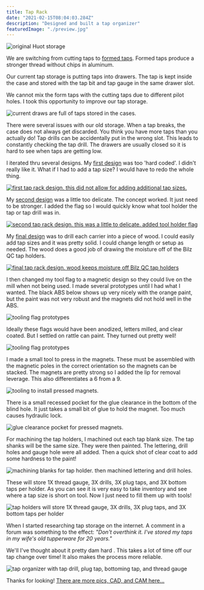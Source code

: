 ```yaml
---
title: Tap Rack
date: "2021-02-15T08:04:03.284Z"
description: "Designed and built a tap organizer"
featuredImage: "./preview.jpg"
---
```


<img class="blog-img" src="https://circuit-case-blog.s3-us-west-1.amazonaws.com/tap-rack/preview.jpg" alt="tap organizer with tap drill, plug tap, bottoming tap, and thread gauge" hidden>

<img class="blog-img" src="https://circuit-case-blog.s3-us-west-1.amazonaws.com/tap-rack/original-storage.jpg" alt="original Huot storage"><br/>

We are switching from cutting taps to <a href="https://www.youtube.com/watch?v=if_XksIesGk" target="_blank">formed taps</a>. Formed taps produce a stronger thread without chips in aluminum.

Our current tap storage is putting taps into drawers. The tap is kept inside the case and stored with the tap bit and tap gauge in the same drawer slot.

We cannot mix the form taps with the cutting taps due to different pilot holes. I took this opportunity to improve our tap storage.

<img class="blog-img" src="https://circuit-case-blog.s3-us-west-1.amazonaws.com/tap-rack/tap-drawer.jpg" alt="current draws are full of taps stored in the cases."><br/>

There were several issues with our old storage. When a tap breaks, the case does not always get discarded. You think you have more taps than you actually do! Tap drills can be accidentally put in the wrong slot. This leads to constantly checking the tap drill. The drawers are usually closed so it is hard to see when taps are getting low.

I iterated thru several designs. My <a href="https://cad.onshape.com/documents/b82ac90fe6855c8afe667c3f/v/2c478eaceaea9a9e4ebf46c7/e/1f08476f395f84bc891c5749" target="_blank">first design</a> was too 'hard coded'. I didn't really like it. What if I had to add a tap size? I would have to redo the whole thing.

<a href="https://cad.onshape.com/documents/b82ac90fe6855c8afe667c3f/v/2c478eaceaea9a9e4ebf46c7/e/1f08476f395f84bc891c5749" target="_blank"><img class="blog-img" src="https://circuit-case-blog.s3-us-west-1.amazonaws.com/tap-rack/first-tap-rack-design.JPG" alt="first tap rack design. this did not allow for adding additional tap sizes."></a><br/>

My <a href="https://cad.onshape.com/documents/b82ac90fe6855c8afe667c3f/v/51d0252e98b4570f96d194ce/e/1f08476f395f84bc891c5749" target="_blank">second design</a> was a little too delicate. The concept worked. It just need to be stronger. I added the flag so I would quickly know what tool holder the tap or tap drill was in.

<a href="https://cad.onshape.com/documents/b82ac90fe6855c8afe667c3f/v/51d0252e98b4570f96d194ce/e/1f08476f395f84bc891c5749" target="_blank"><img class="blog-img" src="https://circuit-case-blog.s3-us-west-1.amazonaws.com/tap-rack/second-tap-rack-design.JPG" alt="second tap rack design. this was a little to delicate. added tool holder flag"></a><br/>

My <a href="https://cad.onshape.com/documents/b82ac90fe6855c8afe667c3f/w/d4ffc7331d96f408225cc040/e/1f08476f395f84bc891c5749" target="_blank">final design</a> was to drill each carrier into a piece of wood. I could easily add tap sizes and it was pretty solid. I could change length or setup as needed. The wood does a good job of drawing the moisture off of the Bilz QC tap holders.

<a href="https://cad.onshape.com/documents/b82ac90fe6855c8afe667c3f/w/d4ffc7331d96f408225cc040/e/1f08476f395f84bc891c5749" target="_blank"><img class="blog-img" src="https://circuit-case-blog.s3-us-west-1.amazonaws.com/tap-rack/final-design.JPG" alt="final tap rack design. wood keeps moisture off Bilz QC tap holders"></a><br/>

I then changed my tool flag to a magnetic design so they could live on the mill when not being used. I made several prototypes until I had what I wanted. The black ABS below shows up very nicely with the orange paint, but the paint was not very robust and the magnets did not hold well in the ABS.

<img class="blog-img" src="https://circuit-case-blog.s3-us-west-1.amazonaws.com/tap-rack/tool-flag.jpg" alt="tooling flag prototypes"><br/>

Ideally these flags would have been anodized, letters milled, and clear coated. But I settled on rattle can paint. They turned out pretty well!

<img class="blog-img" src="https://circuit-case-blog.s3-us-west-1.amazonaws.com/tap-rack/final-tool-flags.jpg" alt="tooling flag prototypes"><br/>

I made a small tool to press in the magnets. These must be assembled with the magnetic poles in the correct orientation so the magnets can be stacked. The magnets are pretty strong so I added the lip for removal leverage. This also differentiates a 6 from a 9.

<img class="blog-img" src="https://circuit-case-blog.s3-us-west-1.amazonaws.com/tap-rack/tooling-magnet.jpg" alt="tooling to install pressed magnets."><br/>

There is a small recessed pocket for the glue clearance in the bottom of the blind hole. It just takes a small bit of glue to hold the magnet. Too much causes hydraulic lock.

<img class="blog-img" src="https://circuit-case-blog.s3-us-west-1.amazonaws.com/tap-rack/glue-pocket.JPG" alt="glue clearance pocket for pressed magnets."><br/>

For machining the tap holders, I machined out each tap blank size. The tap shanks will be the same size. They were then painted. The lettering, drill holes and gauge hole were all added. Then a quick shot of clear coat to add some hardness to the paint!

<img class="blog-img" src="https://circuit-case-blog.s3-us-west-1.amazonaws.com/tap-rack/tap-blanks.jpg" alt="machining blanks for tap holder. then machined lettering and drill holes."><br/>

These will store 1X thread gauge, 3X drills, 3X plug taps, and 3X bottom taps per holder. As you can see it is very easy to take inventory and see where a tap size is short on tool. Now I just need to fill them up with tools!<br/>

<img class="blog-img" src="https://circuit-case-blog.s3-us-west-1.amazonaws.com/tap-rack/details-tap-holder.jpg" alt="tap holders will store 1X thread gauge, 3X drills, 3X plug taps, and 3X bottom taps per holder"><br/>

When I started researching tap storage on the internet. A comment in a forum was something to the effect: _"Don't overthink it. I've stored my taps in my wife's old tupperware for 20 years."_

We'll I've thought about it pretty dam hard . This takes a lot of time off our tap change over time! It also makes the process more reliable.

<img class="blog-img" src="https://circuit-case-blog.s3-us-west-1.amazonaws.com/tap-rack/preview.jpg" alt="tap organizer with tap drill, plug tap, bottoming tap, and thread gauge"><br/>

Thanks for looking! <a href="https://cad.onshape.com/documents/b82ac90fe6855c8afe667c3f/w/d4ffc7331d96f408225cc040/e/1f08476f395f84bc891c5749" target="_blank">There are more pics, CAD, and CAM here...</a>

